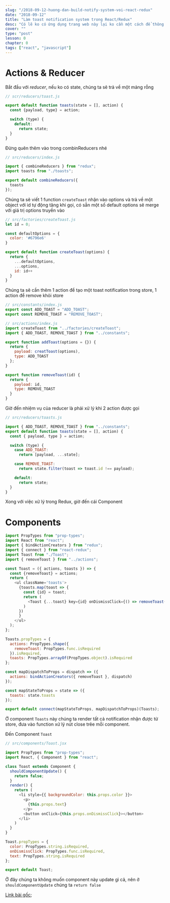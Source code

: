 ```yaml
---
slug: "/2018-09-12-huong-dan-build-notify-system-voi-react-redux"
date: "2018-09-12"
title: "Làm toast notification system trong React/Redux"
desc: "Có lẽ ko có ứng dụng trang web này lại ko cần một cách để thông báo kết quả của một thao tác nào đó tới user, một notification system như thế là hết sức cần thiết"
cover: ""
type: "post"
lesson: 0
chapter: 0
tags: ["react", "javascript"]
---
```


# Actions & Reducer

Bắt đầu với *reducer*, nếu ko có state, chúng ta sẽ trả về một mảng rỗng

```js
// scr/reducers/toast.js

export default function toasts(state = [], action) {
  const {payload, type} = action;

  switch (type) {
    default:
      return state;
  }
}
```

Đừng quên thêm vào trong combinReducers nhé

```js
// src/reducers/index.js

import { combineReducers } from "redux";
import toasts from "./toasts";

export default combineReducers({
  toasts
});
```

Chúng ta sẽ viết 1 function `createToast` nhận vào options và trả về một object với id tự động tăng khi gọi, có sẵn một số default options sẽ merge với giá trị options truyền vào

```js
// src/factories/createToast.js
let id = 0;

const defaultOptions = {
  color: '#6796e6'
}

export default function createToast(options) {
  return {
    ...defaultOptions,
    ...options,
    id: id++
  }
}
```

Chúng ta sẽ cần thêm 1 action để tạo một toast notification trong store, 1 action để remove khỏi store

```js
// src/constants/index.js
export const ADD_TOAST = "ADD_TOAST";
export const REMOVE_TOAST = "REMOVE_TOAST";
```

```js
// src/actions/index.js
import createToast from "../factories/createToast";
import { ADD_TOAST, REMOVE_TOAST } from "../constants";

export function addToast(options = {}) {
  return {
    payload: creatToast(options),
    type: ADD_TOAST
  };
}

export function removeToast(id) {
  return {
    payload: id,
    type: REMOVE_TOAST
  }
}
```

Giờ đến nhiệm vụ của reducer là phải xử lý khi 2 action được gọi

```js
// src/reducers/toasts.js

import { ADD_TOAST, REMOVE_TOAST } from "../constants";
export default function toasts(state = [], action) {
  const { payload, type } = action;

  switch (type) {
    case ADD_TOAST:
      return [payload, ...state];

    case REMOVE_TOAST:
      return state.filter(toast => toast.id !== payload);

    default:
      return state;
  }
}
```

Xong với việc xử lý trong Redux, giờ đến cái Component

# Components

```js
import PropTypes from "prop-types";
import React from "react";
import { bindActionCreators } from "redux";
import { connect } from "react-redux";
import Toast from "./Toast";
import { removeToast } from "../actions";

const Toast = ({ actions, toasts }) => {
  const {removeToast} = actions;
  return (
    <ul className='toasts'>
      {toasts.map(toast => {
        const {id} = toast;
        return (
          <Toast {...toast} key={id} onDismissClick={() => removeToast(id)} />
        )
      })
      }
    </ul>
  );
};

Toasts.propTypes = {
  actions: PropTypes.shape({
    removeToast: PropTypes.func.isRequired
  }).isRequired,
  toasts: PropTypes.arrayOf(PropTypes.object).isRequired
};

const mapDispatchToProps = dispatch => ({
  actions: bindActionCreators({ removeToast }, dispatch)
});

const mapStateToProps = state => ({
  toasts: state.toasts
});

export default connect(mapStateToProps, mapDispatchToProps)(Toasts);
```

Ở component `Toasts` này chúng ta render tất cả notification nhận được từ store, đưa vào function xử lý nút close trêe mỗi component.

Đến Component `Toast`

```js
// src/components/Toast.jsx

import PropTypes from "prop-types";
import React, { Component } from "react";

class Toast extends Component {
  shouldComponentUpdate() {
    return false;
  }
  render() {
    return (
      <li style={{ backgroundColor: this.props.color }}>
        <p>
          {this.props.text}
        </p>
        <button onClick={this.props.onDismissClick}></button>
      </li>
    )
  }
}

Toast.propTypes = {
  color: PropTypes.string.isRequired,
  onDismissClick: PropTypes.func.isRequired,
  text: PropTypes.string.isRequired
};

export default Toast;
```

Ở đây chúng ta không muốn component này update gì cả, nên ở `shouldComponentUpdate` chúng ta `return false`

[Link bài gốc](https://www.natterly.com/blog/toast-notification-system-in-a-react-redux-application);
